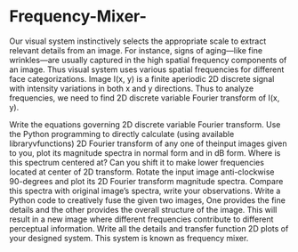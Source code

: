 # Frequency-Mixer-
Our visual system instinctively selects the appropriate scale to extract relevant details from an image. For instance, signs of aging—like fine wrinkles—are usually captured in the high spatial frequency components of an image. Thus visual system uses various spatial frequencies for different face categorizations. Image I(x, y) is a finite aperiodic 2D discrete signal with intensity variations in both x and y directions. Thus to analyze frequencies, we need to find 2D discrete variable Fourier transform of I(x, y).

Write the equations governing 2D discrete variable Fourier transform. Use the Python programming to directly calculate (using available libraryvfunctions) 2D Fourier transform of any one of theinput images given to you, plot its magnitude spectra in normal form and in dB form. Where is this spectrum centered at? Can you shift it to make lower frequencies located at center of 2D transform. Rotate the input image anti-clockwise 90-degrees and plot its 2D Fourier transform magnitude spectra. Compare this spectra with original image’s spectra, write your observations. Write a Python code to creatively fuse the given two images, One provides the fine details and the other provides the overall structure of the image. This will result in a new image where different frequencies contribute to different perceptual information. Write all the details and transfer function 2D plots of your designed system. This system is known as frequency mixer.
